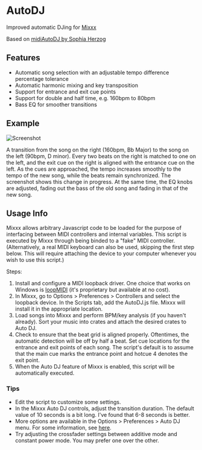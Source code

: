 # AutoDJ
Improved automatic DJing for [Mixxx](https://www.mixxx.org/)

Based on [midiAutoDJ by Sophia Herzog](https://www.mixxx.org/forums/viewtopic.php?f=7&t=8318)

## Features
* Automatic song selection with an adjustable tempo difference percentage tolerance
* Automatic harmonic mixing and key transposition
* Support for entrance and exit cue points
* Support for double and half time, e.g. 160bpm to 80bpm
* Bass EQ for smoother transitions

## Example
![Screenshot](https://i.imgur.com/l6s0cXE.png)

A transition from the song on the right (160bpm, Bb Major) to the song on the left (90bpm, D minor). Every two beats on the right is matched to one on the left, and the exit cue on the right is aligned with the entrance cue on the left. As the cues are approached, the tempo increases smoothly to the tempo of the new song, while the beats remain synchronized. The screenshot shows this change in progress. At the same time, the EQ knobs are adjusted, fading out the bass of the old song and fading in that of the new song.

## Usage Info
Mixxx allows arbitrary Javascript code to be loaded for the purpose of interfacing between MIDI controllers and internal variables. This script is executed by Mixxx through being binded to a "fake" MIDI controller. (Alternatively, a real MIDI keyboard can also be used, skipping the first step below. This will require attaching the device to your computer whenever you wish to use this script.)

Steps:
1. Install and configure a MIDI loopback driver. One choice that works on Windows is [loopMIDI](https://www.tobias-erichsen.de/software/loopmidi.html) (it's proprietary but available at no cost).
1. In Mixxx, go to Options > Preferences > Controllers and select the loopback device. In the Scripts tab, add the AutoDJ.js file. Mixxx will install it in the appropriate location.
1. Load songs into Mixxx and perform BPM/key analysis (if you haven't already). Sort your music into crates and attach the desired crates to Auto DJ.
1. Check to ensure that the beat grid is aligned properly. Oftentimes, the automatic detection will be off by half a beat. Set cue locations for the entrance and exit points of each song. The script's default is to assume that the main cue marks the entrance point and hotcue 4 denotes the exit point.
1. When the Auto DJ feature of Mixxx is enabled, this script will be automatically executed.

### Tips
* Edit the script to customize some settings.
* In the Mixxx Auto DJ controls, adjust the transition duration. The default value of 10 seconds is a bit long. I've found that 6-8 seconds is better.
* More options are available in the Options > Preferences > Auto DJ menu. For some information, see [here](https://blueprints.launchpad.net/mixxx/+spec/auto-dj-crates).
* Try adjusting the crossfader settings between additive mode and constant power mode. You may prefer one over the other.

